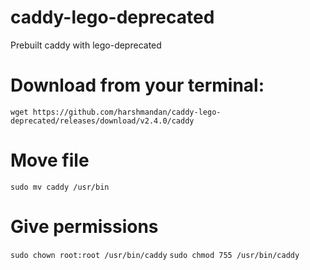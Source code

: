 # caddy-lego-deprecated
Prebuilt caddy with lego-deprecated

# Download from your terminal:
`wget https://github.com/harshmandan/caddy-lego-deprecated/releases/download/v2.4.0/caddy`

# Move file
`sudo mv caddy /usr/bin`

# Give permissions
`sudo chown root:root /usr/bin/caddy`
`sudo chmod 755 /usr/bin/caddy`
